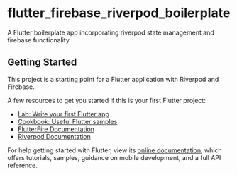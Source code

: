 # flutter_firebase_riverpod_boilerplate

A Flutter boilerplate app incorporating riverpod state management and firebase functionality

## Getting Started

This project is a starting point for a Flutter application with Riverpod and Firebase.

A few resources to get you started if this is your first Flutter project:

- [Lab: Write your first Flutter app](https://flutter.dev/docs/get-started/codelab)
- [Cookbook: Useful Flutter samples](https://flutter.dev/docs/cookbook)
- [FlutterFire Documentation](https://firebase.flutter.dev/docs/overview/)
- [Riverpod Documentation](https://riverpod.dev/docs/getting_started/)

For help getting started with Flutter, view its
[online documentation](https://flutter.dev/docs), which offers tutorials,
samples, guidance on mobile development, and a full API reference.
